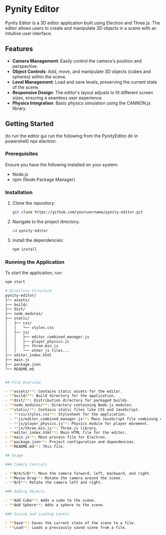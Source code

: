 # Pynity Editor

Pynity Editor is a 3D editor application built using Electron and Three.js. The editor allows users to create and manipulate 3D objects in a scene with an intuitive user interface.

## Features

- **Camera Management**: Easily control the camera's position and perspective.
- **Object Controls**: Add, move, and manipulate 3D objects (cubes and spheres) within the scene.
- **Level Management**: Load and save levels, preserving the current state of the scene.
- **Responsive Design**: The editor's layout adjusts to fit different screen sizes, ensuring a seamless user experience.
- **Physics Integration**: Basic physics simulation using the CANNON.js library.

## Getting Started
(to run the editor gui run the following from the PynityEditor dir in powershell)
npx electron .


### Prerequisites

Ensure you have the following installed on your system:

- Node.js
- npm (Node Package Manager)

### Installation

1. Clone the repository:
    ```bash
    git clone https://github.com/yourusername/pynity-editor.git
    ```

2. Navigate to the project directory:
    ```bash
    cd pynity-editor
    ```

3. Install the dependencies:
    ```bash
    npm install
    ```

### Running the Application

To start the application, run:
```bash
npm start

# Directory Structure
pynity-editor/
├── assets/
├── build/
├── dist/
├── node_modules/
├── static/
│   ├── css/
│   │   └── styles.css
│   ├── js/
│   │   ├── editor_combined_manager.js
│   │   ├── player_physics.js
│   │   ├── three.min.js
│   │   └── other js files...
├── editor_index.html
├── main.js
├── package.json
└── README.md


## File Overview

- **assets/**: Contains static assets for the editor.
- **build/**: Build directory for the application.
- **dist/**: Distribution directory for packaged builds.
- **node_modules/**: Directory containing Node.js modules.
- **static/**: Contains static files like CSS and JavaScript.
  - **css/styles.css**: Stylesheet for the application.
  - **js/editor_combined_manager.js**: Main JavaScript file combining camera, controls, and levels management.
  - **js/player_physics.js**: Physics module for player movement.
  - **js/three.min.js**: Three.js library.
- **editor_index.html**: Main HTML file for the editor.
- **main.js**: Main process file for Electron.
- **package.json**: Project configuration and dependencies.
- **README.md**: This file.

## Usage

### Camera Controls

- **W/A/S/D**: Move the camera forward, left, backward, and right.
- **Mouse Drag**: Rotate the camera around the scene.
- **Q/E**: Rotate the camera left and right.

### Adding Objects

- **Add Cube**: Adds a cube to the scene.
- **Add Sphere**: Adds a sphere to the scene.

### Saving and Loading Levels

- **Save**: Saves the current state of the scene to a file.
- **Load**: Loads a previously saved scene from a file.


